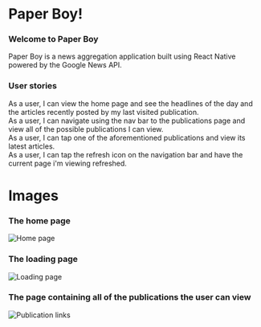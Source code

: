 # Paper Boy!

### Welcome to Paper Boy
Paper Boy is a news aggregation application built using React Native powered by the Google News API.

### User stories
As a user, I can view the home page and see the headlines of the day and the articles recently posted by my last visited publication. <br />
As a user, I can navigate using the nav bar to the publications page and view all of the possible publications I can view. <br />
As a user, I can tap one of the aforementioned publications and view its latest articles. <br />
As a user, I can tap the refresh icon on the navigation bar and have the current page i'm viewing refreshed.

# Images
### The home page
![Home page](http://i.imgur.com/XBD0OK9.jpg)
### The loading page
![Loading page](http://i.imgur.com/6yxiVNA.jpg)
### The page containing all of the publications the user can view
![Publication links](http://i.imgur.com/SBh7wm0.jpg)